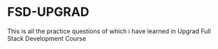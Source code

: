 # FSD-UPGRAD
This is all the practice questions of which i have learned in Upgrad Full Stack Development Course
